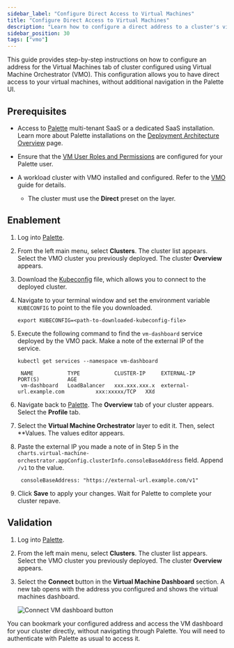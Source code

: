 ```yaml
---
sidebar_label: "Configure Direct Access to Virtual Machines"
title: "Configure Direct Access to Virtual Machines"
description: "Learn how to configure a direct address to a cluster's virtual machines."
sidebar_position: 30
tags: ["vmo"]
---
```


This guide provides step-by-step instructions on how to configure an address for the Virtual Machines tab of cluster
configured using Virtual Machine Orchestrator (VMO). This configuration allows you to have direct access to your virtual
machines, without additional navigation in the Palette UI.

## Prerequisites

- Access to [Palette](https://console.spectrocloud.com) multi-tenant SaaS or a dedicated SaaS installation. Learn more
  about Palette installations on the [Deployment Architecture Overview](../architecture/architecture-overview.md) page.

<!--prettier-ignore-start-->

  - Ensure that the [VM User Roles and Permissions](./rbac/vm-roles-permissions.md) are configured for your Palette user.

<!--prettier-ignore-end-->

- A workload cluster with VMO installed and configured. Refer to the [VMO](./vm-management.md) guide for details.
  <!--prettier-ignore-start-->

  - The cluster must use the **Direct** preset on the
    <VersionedLink text="Virtual Machine Orchestrator" url="/integrations/packs/?pack=virtual-machine-orchestrator" />
    layer.

<!--prettier-ignore-end-->

## Enablement

1. Log into [Palette](https://console.spectrocloud.com).

2. From the left main menu, select **Clusters**. The cluster list appears. Select the VMO cluster you previously
   deployed. The cluster **Overview** appears.

3. Download the [Kubeconfig](../clusters/cluster-management/kubeconfig.md) file, which allows you to connect to the
   deployed cluster.

4. Navigate to your terminal window and set the environment variable `KUBECONFIG` to point to the file you downloaded.

   ```shell
   export KUBECONFIG=<path-to-downloaded-kubeconfig-file>
   ```

5. Execute the following command to find the `vm-dashboard` service deployed by the VMO pack. Make a note of the
   external IP of the service.

   ```shell
   kubectl get services --namespace vm-dashboard
   ```

   ```text hideClipboard title="Example output"
    NAME           TYPE           CLUSTER-IP     EXTERNAL-IP                         PORT(S)         AGE
    vm-dashboard   LoadBalancer   xxx.xxx.xxx.x  external-url.example.com          xxx:xxxxx/TCP   XXd
   ```

6. Navigate back to [Palette](https://console.spectrocloud.com). The **Overview** tab of your cluster appears. Select
   the **Profile** tab.

7. Select the **Virtual Machine Orchestrator** layer to edit it. Then, select \*\*Values. The values editor appears.

8. Paste the external IP you made a note of in Step 5 in the
   `charts.virtual-machine-orchestrator.appConfig.clusterInfo.consoleBaseAddress` field. Append `/v1` to the value.

   ```text hideClipboard title="Example value"
    consoleBaseAddress: "https://external-url.example.com/v1"
   ```

9. Click **Save** to apply your changes. Wait for Palette to complete your cluster repave.

## Validation

1. Log into [Palette](https://console.spectrocloud.com).

2. From the left main menu, select **Clusters**. The cluster list appears. Select the VMO cluster you previously
   deployed. The cluster **Overview** appears.

3. Select the **Connect** button in the **Virtual Machine Dashboard** section. A new tab opens with the address you
   configured and shows the virtual machines dashboard.

   ![Connect VM dashboard button](/vm-management_configure-console-base-address_connect-button.webp)

You can bookmark your configured address and access the VM dashboard for your cluster directly, without navigating
through Palette. You will need to authenticate with Palette as usual to access it.
